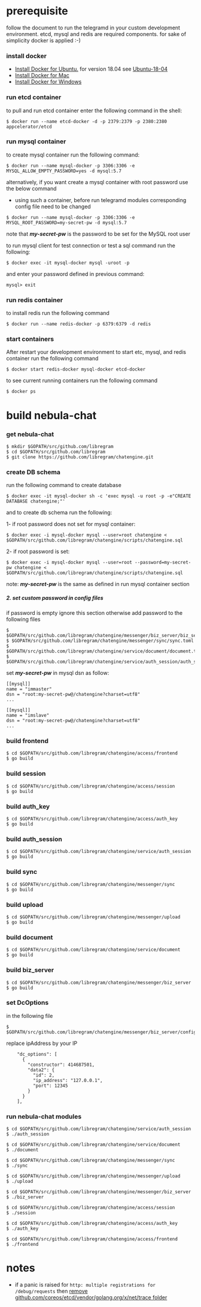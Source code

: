 # prerequisite

follow the document to run the telegramd in your custom development environment. 
etcd, mysql and redis are required components. for sake of simplicity docker is applied :-)

### install docker
* [Install Docker for Ubuntu.](https://docs.docker.com/install/linux/docker-ce/ubuntu/)
for version 18.04 see [Ubuntu-18-04](https://linuxconfig.org/how-to-install-docker-on-ubuntu-18-04-bionic-beaver)
* [Install Docker for Mac](https://docs.docker.com/docker-for-mac/install/)
* [Install Docker for Windows](https://docs.docker.com/docker-for-windows/install/#start-docker-for-windows)

### run etcd container
to pull and run etcd container enter the following command in the shell:
```
$ docker run --name etcd-docker -d -p 2379:2379 -p 2380:2380 appcelerator/etcd
```

### run mysql container
to create mysql container run the following command:
```
$ docker run --name mysql-docker -p 3306:3306 -e MYSQL_ALLOW_EMPTY_PASSWORD=yes -d mysql:5.7
```
alternatively, if you want create a mysql container with root password use the below command
 - using such a container, before run telegramd modules corresponding config file need to be changed
```
$ docker run --name mysql-docker -p 3306:3306 -e MYSQL_ROOT_PASSWORD=my-secret-pw -d mysql:5.7
```
note that ***my-secret-pw*** is the password to be set for the MySQL root user

to run mysql client for test connection or test a sql command run the following:
```
$ docker exec -it mysql-docker mysql -uroot -p
```
and enter your password defined in previous command:
```
mysql> exit
```

### run redis container
to install redis run the following command
```
$ docker run --name redis-docker -p 6379:6379 -d redis 
```

### start containers
After restart your development environment to start etc, mysql, and redis container run
the following command 
```
$ docker start redis-docker mysql-docker etcd-docker
```

to see current running containers run the following command
```
$ docker ps
```

# build nebula-chat


### get nebula-chat

```
$ mkdir $GOPATH/src/github.com/libregram
$ cd $GOPATH/src/github.com/libregram
$ git clone https://github.com/libregram/chatengine.git
```

### create DB schema
run the following command to create database
```
$ docker exec -it mysql-docker sh -c 'exec mysql -u root -p -e"CREATE DATABASE chatengine;"' 
```
 and to create db schema run the following:
 
 1- if root password does not set for mysql container:
 ```
 $ docker exec -i mysql-docker mysql --user=root chatengine < $GOPATH/src/github.com/libregram/chatengine/scripts/chatengine.sql
 ```
 
 2- if root password is set:
```
$ docker exec -i mysql-docker mysql --user=root --password=my-secret-pw chatengine < $GOPATH/src/github.com/libregram/chatengine/scripts/chatengine.sql
```
note: ***my-secret-pw*** is the same as defined in run mysql container section

##### 2. set custom password in config files
if password is empty ignore this section otherwise add password to the following files
```
$ $GOPATH/src/github.com/libregram/chatengine/messenger/biz_server/biz_server.toml
$ $GOPATH/src/github.com/libregram/chatengine/messenger/sync/sync.toml
$ $GOPATH/src/github.com/libregram/chatengine/service/document/document.toml
$ $GOPATH/src/github.com/libregram/chatengine/service/auth_session/auth_session.toml
```
set ***my-secret-pw*** in mysql dsn as follow:
```
[[mysql]]
name = "immaster"
dsn = "root:my-secret-pw@/chatengine?charset=utf8"
...

[[mysql]]
name = "imslave"
dsn = "root:my-secret-pw@/chatengine?charset=utf8"
...
```

  
 
### build frontend
```
$ cd $GOPATH/src/github.com/libregram/chatengine/access/frontend
$ go build
```

### build session
```
$ cd $GOPATH/src/github.com/libregram/chatengine/access/session
$ go build
```

### build auth_key
```
$ cd $GOPATH/src/github.com/libregram/chatengine/access/auth_key
$ go build
```

### build auth_session
```
$ cd $GOPATH/src/github.com/libregram/chatengine/service/auth_session
$ go build
```

### build sync
```
$ cd $GOPATH/src/github.com/libregram/chatengine/messenger/sync
$ go build
```

### build upload
```
$ cd $GOPATH/src/github.com/libregram/chatengine/messenger/upload
$ go build
```

### build document
```
$ cd $GOPATH/src/github.com/libregram/chatengine/service/document
$ go build
```

### build biz_server
```
$ cd $GOPATH/src/github.com/libregram/chatengine/messenger/biz_server
$ go build
```

### set DcOptions
in the following file 
```
$ $GOPATH/src/github.com/libregram/chatengine/messenger/biz_server/config.json
```
replace ipAddress by your IP
```
    "dc_options": [
      {
        "constructor": 414687501,
        "data2": {
          "id": 2,
          "ip_address": "127.0.0.1",
          "port": 12345
        }
      }
    ],
```


### run nebula-chat modules
```
$ cd $GOPATH/src/github.com/libregram/chatengine/service/auth_session
$ ./auth_session

$ cd $GOPATH/src/github.com/libregram/chatengine/service/document
$ ./document

$ cd $GOPATH/src/github.com/libregram/chatengine/messenger/sync
$ ./sync

$ cd $GOPATH/src/github.com/libregram/chatengine/messenger/upload
$ ./upload

$ cd $GOPATH/src/github.com/libregram/chatengine/messenger/biz_server
$ ./biz_server

$ cd $GOPATH/src/github.com/libregram/chatengine/access/session
$ ./session

$ cd $GOPATH/src/github.com/libregram/chatengine/access/auth_key
$ ./auth_key

$ cd $GOPATH/src/github.com/libregram/chatengine/access/frontend
$ ./frontend
```

# notes
* if a panic is raised for `http: multiple registrations for /debug/requests` then 
[remove github.com/coreos/etcd/vendor/golang.org/x/net/trace folder](https://github.com/coreos/etcd/issues/9357)



